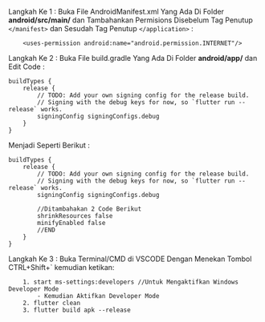 Langkah Ke 1 :
    Buka File AndroidManifest.xml Yang Ada Di Folder **android/src/main/** dan Tambahankan Permisions Disebelum Tag Penutup ```</manifest>``` dan Sesudah Tag Penutup ```</application>``` :

        <uses-permission android:name="android.permission.INTERNET"/>

Langkah Ke 2 : 
    Buka File build.gradle Yang Ada Di Folder **android/app/** dan Edit Code :

    buildTypes {
        release {
            // TODO: Add your own signing config for the release build.
            // Signing with the debug keys for now, so `flutter run --release` works.
            signingConfig signingConfigs.debug
        }
    }

Menjadi Seperti Berikut :

    buildTypes {
        release {
            // TODO: Add your own signing config for the release build.
            // Signing with the debug keys for now, so `flutter run --release` works.
            signingConfig signingConfigs.debug

            //Ditambahakan 2 Code Berikut
            shrinkResources false
            minifyEnabled false
            //END
        }
    }
Langkah Ke 3 :
    Buka Terminal/CMD di VSCODE Dengan Menekan Tombol CTRL+Shift+` kemudian ketikan:

        1. start ms-settings:developers //Untuk Mengaktifkan Windows Developer Mode
            - Kemudian Aktifkan Developer Mode
        2. flutter clean
        3. flutter build apk --release


